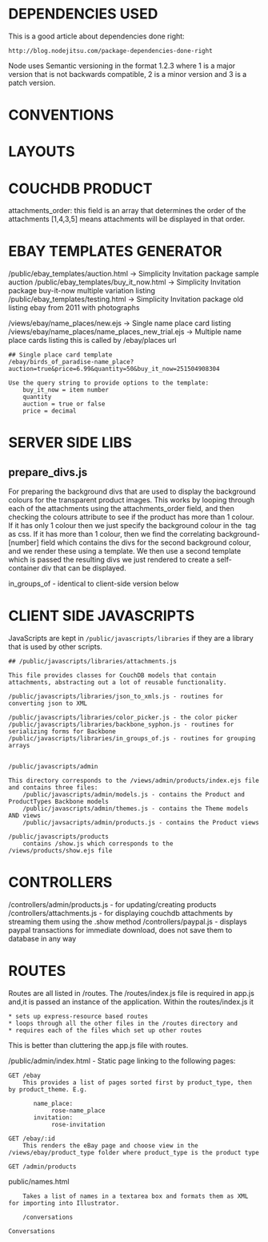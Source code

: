 DEPENDENCIES USED
=================

This is a good article about dependencies done right:

    http://blog.nodejitsu.com/package-dependencies-done-right

Node uses Semantic versioning in the format 1.2.3 where 1 is a major version that is not backwards compatible, 2 is a minor version and 3 is a patch version. 

CONVENTIONS
===========

LAYOUTS 
=======

COUCHDB PRODUCT
===============

attachments_order: this field is an array that determines the order of the attachments [1,4,3,5] means attachments will be displayed in that order.

EBAY TEMPLATES GENERATOR
========================

/public/ebay_templates/auction.html -> Simplicity Invitation package sample auction
/public/ebay_templates/buy_it_now.html -> Simplicity Invitation package buy-it-now multiple variation listing
/public/ebay_templates/testing.html -> Simplicity Invitation package old listing ebay from 2011 with photographs

/views/ebay/name_places/new.ejs -> Single name place card listing
/views/ebay/name_places/name_places_new_trial.ejs -> Multiple name place cards listing this is called by /ebay/places url

    ## Single place card template 
    /ebay/birds_of_paradise-name_place?auction=true&price=6.99&quantity=50&buy_it_now=251504908304
    
    Use the query string to provide options to the template:
        buy_it_now = item number
        quantity
        auction = true or false
        price = decimal

SERVER SIDE LIBS
================

prepare_divs.js
---------------
For preparing the background divs that are used to display the background colours for the transparent product images. This works by looping through each of the attachments using the attachments_order field, and then checking the colours attribute to see if the product has more than 1 colour. If it has only 1 colour then we just specify the background colour in the <img> tag as css. If it has more than 1 colour, then we find the correlating background-[number] field which contains the divs for the second background colour, and we render these using a template. We then use a second template which is passed the resulting divs we just rendered to create a self-container div that can be displayed.

in_groups_of - identical to client-side version below


CLIENT SIDE JAVASCRIPTS
=======================

JavaScripts are kept in `/public/javascripts/libraries` if they are a library that is used by other scripts. 


    ## /public/javascripts/libraries/attachments.js
    
    This file provides classes for CouchDB models that contain attachments, abstracting out a lot of reusable functionality. 
    
    /public/javascripts/libraries/json_to_xmls.js - routines for converting json to XML
    
    /public/javascripts/libraries/color_picker.js - the color picker 
    /public/javascripts/libraries/backbone_syphon.js - routines for serializing forms for Backbone
    /public/javascripts/libraries/in_groups_of.js - routines for grouping arrays
    
    
    /public/javascripts/admin
    
    This directory corresponds to the /views/admin/products/index.ejs file and contains three files:
        /public/javascripts/admin/models.js - contains the Product and ProductTypes Backbone models
        /public/javascripts/admin/themes.js - contains the Theme models AND views
        /public/javsacripts/admin/products.js - contains the Product views
        
    /public/javascripts/products
        contains /show.js which corresponds to the /views/products/show.ejs file

CONTROLLERS
===========

/controllers/admin/products.js - for updating/creating products
/controllers/attachments.js - for displaying couchdb attachments by streaming them using the .show method
/controllers/paypal.js - displays paypal transactions for immediate download, does not save them to database in any way

ROUTES
======

Routes are all listed in /routes. The /routes/index.js file is required in app.js and,it is passed an instance of the application. Within the routes/index.js it 

    * sets up express-resource based routes
    * loops through all the other files in the /routes directory and
    * requires each of the files which set up other routes
    
 This is better than cluttering the app.js file with routes. 

/public/admin/index.html
    - Static page linking to the following pages:
    
    GET /ebay  
        This provides a list of pages sorted first by product_type, then by product_theme. E.g.
        
           name_place:
                rose-name_place
           invitation:
                rose-invitation
    
    GET /ebay/:id
        This renders the eBay page and choose view in the /views/ebay/product_type folder where product_type is the product type
    
    GET /admin/products
        
        
public/names.html
    
        Takes a list of names in a textarea box and formats them as XML for importing into Illustrator.
    
        /conversations
    
    Conversations